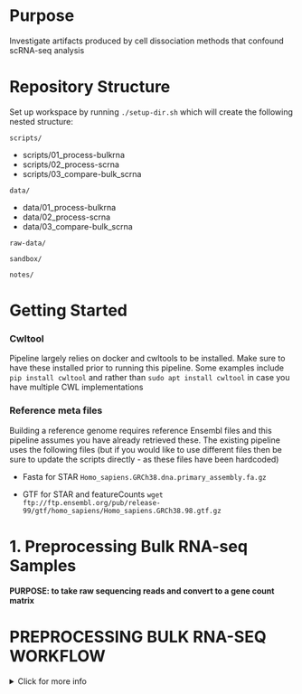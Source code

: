 # Purpose
Investigate artifacts produced by cell dissociation methods that confound scRNA-seq analysis

# Repository Structure
Set up workspace by running `./setup-dir.sh` which will create the following nested structure:

`scripts/`
+ scripts/01_process-bulkrna
+ scripts/02_process-scrna
+ scripts/03_compare-bulk_scrna

`data/`
+ data/01_process-bulkrna
+ data/02_process-scrna
+ data/03_compare-bulk_scrna

`raw-data/`

`sandbox/`

`notes/`


# Getting Started

### Cwltool

Pipeline largely relies on docker and cwltools to be installed. Make sure to have these installed prior to running this pipeline. Some examples include `pip install cwltool` and rather than `sudo apt install cwltool` in case you have multiple CWL implementations

### Reference meta files

Building a reference genome requires reference Ensembl files and this pipeline assumes you have already retrieved these. The existing pipeline uses the following files (but if you would like to use different files then be sure to update the scripts directly - as these files have been hardcoded)

+ Fasta for STAR `Homo_sapiens.GRCh38.dna.primary_assembly.fa.gz`

+ GTF for STAR and featureCounts `wget ftp://ftp.ensembl.org/pub/release-99/gtf/homo_sapiens/Homo_sapiens.GRCh38.98.gtf.gz`

# 1. Preprocessing Bulk RNA-seq Samples

**PURPOSE: to take raw sequencing reads and convert to a gene count matrix**


# PREPROCESSING BULK RNA-SEQ WORKFLOW

<details><summary>Click for more info</summary><p>

The dir `scripts/01_process-bulkrna/` contains the scripts for processing raw sequence reads of bulk RNA-seq samples through generating count matrices and inspecting count matrices for odd occurances

**The wrapper script allows for batch scripting tracking** `wrapper.sh`

*Step 1:*

1. Genome indexing (create alignment indices)

*Step 2:*

1. Demultiplex reads
2. Read quality control
3. Adapter and poor quality read trimming
4. Check read quality
5. Alignment
6. Alignment File QC
7. Generate count matrices - from aligned reads (featureCounts) -> called `${basename}_COUNTmatrix.txt`

## Step 1: `RUN_build-genom.sh`

### Build Genome Indexes (Docker)

STAR aligner. Job ID 12460222

## Step 2: `RUN.sh` via `wrapper.sh`

Job ID 12467117

### Demultiplex Reads

**[TODO] Will be added once have seq results from the Core**

### Read Quality Control (Docker)

Produce read quality reports of raw seq files (that have been demultiplexed).

Requires manual inspection of two output summary files to determine input parameters for read trimming.

### Adapter and Poor Quality Read Trimming (Docker)

**[TODO] Adapter sequence trimming will be added once have seq results from the Core**

Trimmomatic 0.39. Paired trimming. Although virtually all adapter sequences should already have been trimmed, we will conduct a secondary pass to remove any remaining adapter sequences. Then low quality reads will be trimmed.

### Check Read Quality after trimming (Docker)

Produce read quality reports of trimmed seq files.

### Align (Docker)

STAR aligner

Each FASTQ file has 5 output files, including unsorted by name BAM file

### Alignment File QC

**[TODO] Adapter sequence trimming will be added once have seq results from the Core**

Samtools

### Generate Count Matrices (Docker)

featureCounts (gene-level counting) and produces final count matrix `${basename}_COUNTmatrix.txt`

+ Parameters set for stranded, ignore multi-mapping reads, not current for paired end data

*Note* Transcript-level quantification is less accurate than gene-level quantification (e.g. salmon, RSEM, kallisto). Also transcript-level quantification has less clear biological interpretability. Less statistical power if split counts between isoforms.

### Additional Notes

Example CWL included in this scripts dir and will be implemented for publication. For now it is simply placed there as an example.

</details>
